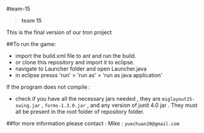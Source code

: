#team-15
> **team 15** 

This is the final version of our tron project 

##To run the game:

- import the build.xml file to ant and run the build.
- or clone this repository and import it to eclipse.
- navigate to Launcher folder and open Launcher.java
- in eclipse presss 'run' > 'run as' > 'run as java application'

If the program does not compile :
- check if you have all the necessary jars needed , they are 
`miglayout15-swing.jar` , `forms-1.3.0.jar` , and any version of junit 4.0 jar . They must all be present in the root folder of repository folder.

##for more information please contact :
Mike : `yuechuan20@gmail.com`

